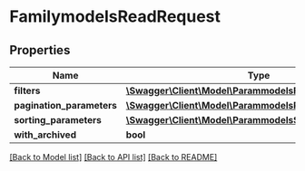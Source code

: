 # FamilymodelsReadRequest

## Properties
Name | Type | Description | Notes
------------ | ------------- | ------------- | -------------
**filters** | [**\Swagger\Client\Model\ParammodelsFilterJSON[]**](ParammodelsFilterJSON.md) |  | [optional] 
**pagination_parameters** | [**\Swagger\Client\Model\ParammodelsPaginationParameters**](ParammodelsPaginationParameters.md) |  | [optional] 
**sorting_parameters** | [**\Swagger\Client\Model\ParammodelsSortRequest**](ParammodelsSortRequest.md) |  | [optional] 
**with_archived** | **bool** |  | [optional] 

[[Back to Model list]](../README.md#documentation-for-models) [[Back to API list]](../README.md#documentation-for-api-endpoints) [[Back to README]](../README.md)


